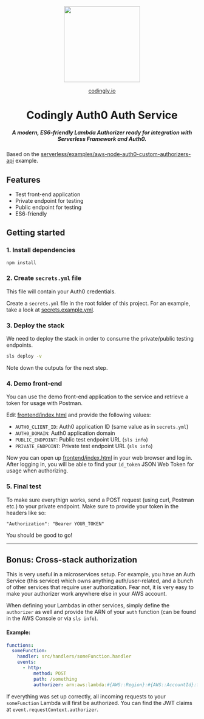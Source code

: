 <center>
<img src="https://codingly-assets.s3-eu-west-1.amazonaws.com/Codingly+Logo.png" style="width: 200px; height: 200px;"/>
<p>
  <a href="https://codingly.io">codingly.io</a>
</p>
<h1>Codingly Auth0 Auth Service</h1>
<h5>
  <i>A modern, ES6-friendly Lambda Authorizer ready for integration with Serverless Framework and Auth0.</i>
</h5>
</center>

Based on the [serverless/examples/aws-node-auth0-custom-authorizers-api](https://github.com/serverless/examples/tree/master/aws-node-auth0-custom-authorizers-api) example.

## Features
* Test front-end application
* Private endpoint for testing
* Public endpoint for testing
* ES6-friendly

## Getting started

### 1. Install dependencies
```sh
npm install
```

### 2. Create `secrets.yml` file
This file will contain your Auth0 credentials.

Create a `secrets.yml` file in the root folder of this project.
For an example, take a look at [secrets.example.yml](secrets.example.yml).

### 3. Deploy the stack
We need to deploy the stack in order to consume the private/public testing endpoints.

```sh
sls deploy -v
```

Note down the outputs for the next step.

### 4. Demo front-end
You can use the demo front-end application to the service and retrieve a token for usage with Postman.

Edit [frontend/index.html](frontend/index.html) and provide the following values:
* `AUTH0_CLIENT_ID`: Auth0 application ID (same value as in `secrets.yml`)
* `AUTH0_DOMAIN`: Auth0 application domain
* `PUBLIC_ENDPOINT`: Public test endpoint URL (`sls info`)
* `PRIVATE_ENDPOINT`: Private test endpoint URL (`sls info`)

Now you can open up [frontend/index.html](frontend/index.html) in your web browser and log in.
After logging in, you will be able to find your `id_token` JSON Web Token for usage when authorizing.

### 5. Final test
To make sure everythign works, send a POST request (using curl, Postman etc.) to your private endpoint.
Make sure to provide your token in the headers like so:
```
"Authorization": "Bearer YOUR_TOKEN"
```

You should be good to go!

<hr/>

## Bonus: Cross-stack authorization
This is very useful in a microservices setup. For example, you have an Auth Service (this service) which owns anything auth/user-related, and a bunch of other services that require user authorization.
Fear not, it is very easy to make your authorizer work anywhere else in your AWS account.

When defining your Lambdas in other services, simply define the `authorizer` as well and provide the ARN of your `auth` function (can be found in the AWS Console or via `sls info`).

#### Example:
```yaml
functions:
  someFunction:
    handler: src/handlers/someFunction.handler
    events:
      - http:
          method: POST
          path: /something
          authorizer: arn:aws:lambda:#{AWS::Region}:#{AWS::AccountId}:function:sls-auth-service-draft-dev-auth
```

If everything was set up correctly, all incoming requests to your `someFunction` Lambda will first be authorized. You can find the JWT claims at `event.requestContext.authorizer`.